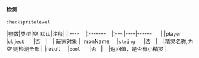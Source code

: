 #### 检测
`checkspritelevel`

|参数|类型|空|默认|注释|
|:----    |:-------    |:--- |----|------      |
|player |`object`      |否   |    | 玩家对象 |
|monName     |`string`      |否   |    |精灵名称,为空 则检测全部 |
|result     |`bool`      |否   |    |返回值，是否有小精灵 |


